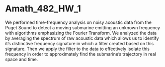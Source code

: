 # Amath_482_HW_1
We performed time-frequency analysis on noisy acoustic data from the Puget Sound to detect a
moving submarine emitting an unknown frequency with algorithms emphasizing the Fourier Transform.
We analyzed the data by averaging the spectrum of raw acoustic data which allows us to identify it’s
distinctive frequency signature in which a filter created based on this signature. Then we apply the filter
to the data to effectively isolate this frequency in order to approximately find the submarine’s trajectory
in real space and time.
